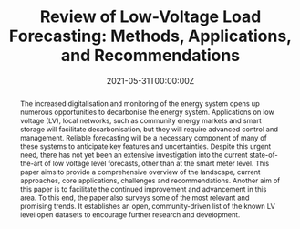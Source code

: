 ---
title: "Review of Low-Voltage Load Forecasting: Methods, Applications, and Recommendations"

# Authors
# If you created a profile for a user (e.g. the default `admin` user), write the username (folder name) here 
# and it will be replaced with their full name and linked to their profile.
authors:
- Stephen Haben
- Siddharth Arora
- Georgios Giasemidis
- admin
- Danica Vukadinovic Greetham

# Author notes (optional)
author_notes: []

date: "2021-05-31T00:00:00Z"
doi: ""

# Schedule page publish date (NOT publication's date).
publishDate: "2021-05-31T00:00:00Z"

# Publication type.
# Legend: 0 = Uncategorized; 1 = Conference paper; 2 = Journal article;
# 3 = Preprint / Working Paper; 4 = Report; 5 = Book; 6 = Book section;
# 7 = Thesis; 8 = Patent
publication_types: ["3"]

# Publication name and optional abbreviated publication name.
publication: arXiv:2106.00006v1 
publication_short: arXiv:2106.00006v1 

abstract: The increased digitalisation and monitoring of the energy system opens up numerous opportunities to decarbonise the energy system. Applications on low voltage (LV), local networks, such as community energy markets and smart storage will facilitate decarbonisation, but they will require advanced control and management. Reliable forecasting will be a necessary component of many of these systems to anticipate key features and uncertainties. Despite this urgent need, there has not yet been an extensive investigation into the current state-of-the-art of low voltage level forecasts, other than at the smart meter level. This paper aims to provide a comprehensive overview of the landscape, current approaches, core applications, challenges and recommendations. Another aim of this paper is to facilitate the continued improvement and advancement in this area. To this end, the paper also surveys some of the most relevant and promising trends. It establishes an open, community-driven list of the known LV level open datasets to encourage further research and development.

# Summary. An optional shortened abstract.
summary: "This paper presents a literature review on the topic of Low Voltage (LV) load forecasting. It gives an overview of the approaches, core applications, datasets, trends, and challenges. Suggestions how to facilitate the continued improvement and advancement are given and a set of recommendations toward best practises are provided."

tags: []

# Display this page in the Featured widget?
featured: true

# Custom links (uncomment lines below)
# links:
# - name: Custom Link
#   url: http://example.org

url_pdf: 'https://arxiv.org/pdf/2106.00006v1.pdf'
url_code: ''
url_dataset: 'https://low-voltage-loadforecasting.github.io/'
url_poster: ''
url_project: 'https://www.windnode.de/'
url_slides: ''
url_source: ''
url_video: ''

# Featured image
# To use, add an image named `featured.jpg/png` to your page's folder. 
image:
  caption: 'Simplified depiction of the Fréchet function F of the LPI sample mean.'
  focal_point: ""
  preview_only: false

# Associated Projects (optional).
#   Associate this publication with one or more of your projects.
#   Simply enter your project's folder or file name without extension.
#   E.g. `internal-project` references `content/project/internal-project/index.md`.
#   Otherwise, set `projects: []`.
projects:
- windnode

# Slides (optional).
#   Associate this publication with Markdown slides.
#   Simply enter your slide deck's filename without extension.
#   E.g. `slides: "example"` references `content/slides/example/index.md`.
#   Otherwise, set `slides: ""`.
slides: ""
---
